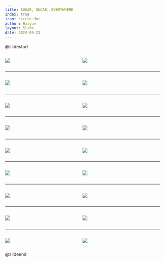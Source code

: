 ```yaml
---
title: SUGAR, SUGAR, EVERYWHERE
index: true
icon: circle-dot
author: Haiyue
layout: Slide
date: 2024-09-23
---
```

 
@slidestart

<div style="display:flex">
<div style="flex:1">

![](https://raw.githubusercontent.com/yclord/reading/refs/heads/master/english/Level-P/SUGAR,%20SUGAR,%20EVERYWHERE/001.webp)
</div>
<div style="flex:1">

![](https://raw.githubusercontent.com/yclord/reading/refs/heads/master/english/Level-P/SUGAR,%20SUGAR,%20EVERYWHERE/002.webp)
</div>
</div>

---

<div style="display:flex">
<div style="flex:1">

![](https://raw.githubusercontent.com/yclord/reading/refs/heads/master/english/Level-P/SUGAR,%20SUGAR,%20EVERYWHERE/003.webp)
</div>
<div style="flex:1">

![](https://raw.githubusercontent.com/yclord/reading/refs/heads/master/english/Level-P/SUGAR,%20SUGAR,%20EVERYWHERE/004.webp)
</div>
</div>

---

<div style="display:flex">
<div style="flex:1">

![](https://raw.githubusercontent.com/yclord/reading/refs/heads/master/english/Level-P/SUGAR,%20SUGAR,%20EVERYWHERE/005.webp)
</div>
<div style="flex:1">

![](https://raw.githubusercontent.com/yclord/reading/refs/heads/master/english/Level-P/SUGAR,%20SUGAR,%20EVERYWHERE/006.webp)
</div>
</div>

---

<div style="display:flex">
<div style="flex:1">

![](https://raw.githubusercontent.com/yclord/reading/refs/heads/master/english/Level-P/SUGAR,%20SUGAR,%20EVERYWHERE/007.webp)
</div>
<div style="flex:1">

![](https://raw.githubusercontent.com/yclord/reading/refs/heads/master/english/Level-P/SUGAR,%20SUGAR,%20EVERYWHERE/008.webp)
</div>
</div>

---

<div style="display:flex">
<div style="flex:1">

![](https://raw.githubusercontent.com/yclord/reading/refs/heads/master/english/Level-P/SUGAR,%20SUGAR,%20EVERYWHERE/009.webp)
</div>
<div style="flex:1">

![](https://raw.githubusercontent.com/yclord/reading/refs/heads/master/english/Level-P/SUGAR,%20SUGAR,%20EVERYWHERE/010.webp)
</div>
</div>

---

<div style="display:flex">
<div style="flex:1">

![](https://raw.githubusercontent.com/yclord/reading/refs/heads/master/english/Level-P/SUGAR,%20SUGAR,%20EVERYWHERE/011.webp)
</div>
<div style="flex:1">

![](https://raw.githubusercontent.com/yclord/reading/refs/heads/master/english/Level-P/SUGAR,%20SUGAR,%20EVERYWHERE/012.webp)
</div>
</div>

---

<div style="display:flex">
<div style="flex:1">

![](https://raw.githubusercontent.com/yclord/reading/refs/heads/master/english/Level-P/SUGAR,%20SUGAR,%20EVERYWHERE/013.webp)
</div>
<div style="flex:1">

![](https://raw.githubusercontent.com/yclord/reading/refs/heads/master/english/Level-P/SUGAR,%20SUGAR,%20EVERYWHERE/014.webp)
</div>
</div>

---

<div style="display:flex">
<div style="flex:1">

![](https://raw.githubusercontent.com/yclord/reading/refs/heads/master/english/Level-P/SUGAR,%20SUGAR,%20EVERYWHERE/015.webp)
</div>
<div style="flex:1">

![](https://raw.githubusercontent.com/yclord/reading/refs/heads/master/english/Level-P/SUGAR,%20SUGAR,%20EVERYWHERE/016.webp)
</div>
</div>

---

<div style="display:flex">
<div style="flex:1">

![](https://raw.githubusercontent.com/yclord/reading/refs/heads/master/english/Level-P/SUGAR,%20SUGAR,%20EVERYWHERE/017.webp)
</div>
<div style="flex:1">

![](https://raw.githubusercontent.com/yclord/reading/refs/heads/master/english/Level-P/SUGAR,%20SUGAR,%20EVERYWHERE/018.webp)
</div>
</div>

@slideend